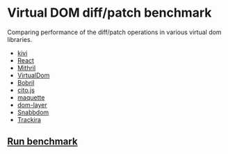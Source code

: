 # Virtual DOM diff/patch benchmark

Comparing performance of the diff/patch operations in various virtual
dom libraries.

- [kivi](https://github.com/localvoid/kivi)
- [React](http://facebook.github.io/react/)
- [Mithril](http://lhorie.github.io/mithril/index.html)
- [VirtualDom](https://github.com/Matt-Esch/virtual-dom)
- [Bobril](https://github.com/Bobris/Bobril)
- [cito.js](https://github.com/joelrich/citojs)
- [maquette](https://github.com/AFASSoftware/maquette)
- [dom-layer](https://github.com/crysalead-js/dom-layer)
- [Snabbdom](https://github.com/paldepind/snabbdom)
- [Trackira](https://github.com/trackira/trackira)

## [Run benchmark](http://vdom-benchmark.github.io/vdom-benchmark/)
